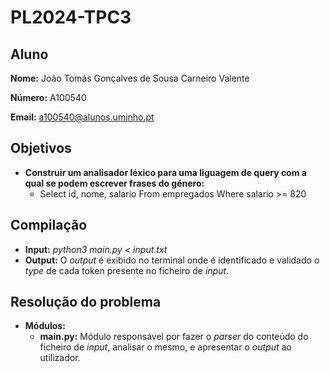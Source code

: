 # PL2024-TPC3

## Aluno

**Nome:** João Tomás Gonçalves de Sousa Carneiro Valente

**Número:** A100540

**Email:** a100540@alunos.uminho.pt

## Objetivos
- **Construir um analisador léxico para uma liguagem de query com a qual se podem escrever frases do género:**
    - Select id, nome, salario From empregados Where salario >= 820

## Compilação
- **Input:** *python3 main.py < input.txt*
- **Output:** O *output* é exibido no terminal onde é identificado e validado o *type* de cada token presente no ficheiro de *input*.

## Resolução do problema
- **Módulos:**
    - **main.py:** Módulo responsável por fazer o *parser* do conteúdo do ficheiro de *input*, analisar o mesmo, e apresentar o *output* ao utilizador.
